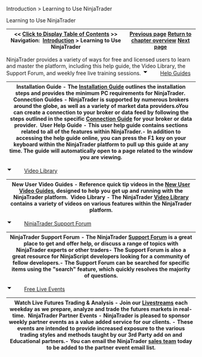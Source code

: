 ﻿
Introduction \> Learning to Use NinjaTrader

Learning to Use NinjaTrader

| \<\< [Click to Display Table of Contents](learning_to_use_ninjatrader.md) \>\> **Navigation:**     [Introduction](introduction-1.md) \> Learning to Use NinjaTrader | [Previous page](getting_help__support-1.md) [Return to chapter overview](introduction-1.md) [Next page](using_3rd_party_add-ons-1.md) |
| --- | --- |
NinjaTrader provides a variety of ways for free and licensed users to learn and master the platform, including this help guide, the Video Library, the Support Forum, and weekly free live training sessions.
![tog_minus](tog_minus-1.gif)        [Help Guides](javascript:HMToggle('toggle','HelpGuides','HelpGuides_ICON'))

| Installation Guide - The [Installation Guide](https://support.ninjatrader.com/s/article/NinjaTrader-Desktop-Installation-Guide) outlines the installation steps and provides the minimum PC requirements for NinjaTrader.  Connection Guides - NinjaTrader is supported by numerous brokers around the globe, as well as a variety of market data providers.oYou can create a connection to your broker or data feed by following the steps outlined in the specific [Connection Guide](https://support.ninjatrader.com/s/article/Connecting-to-Your-Account-NinjaTrader-Desktop) for your broker or data provider.  User Help Guide - This user help guide contains sections related to all of the features within NinjaTrader.- In addition to accessing the help guide online, you can press the F1 key on your keyboard within the NinjaTrader platform to pull up this guide at any time. The guide will automatically open to a page related to the window you are viewing. |
| --- |
![tog_minus](tog_minus-1.gif)        [Video Library](javascript:HMToggle('toggle','VideoLibrary','VideoLibrary_ICON'))

| New User Video Guides - Reference quick tip videos in the [New User Video Guides](https://support.ninjatrader.com/s/video-guides), designed to help you get up and running with the NinjaTrader platform.  Video Library - The NinjaTrader [Video Library](https://www.youtube.com/user/NinjaTraderLLC) contains a variety of videos on various features within the NinjaTrader platform. |
| --- |
![tog_minus](tog_minus-1.gif)        [NinjaTrader Support Forum](javascript:HMToggle('toggle','productnameSupportForum','productnameSupportForum_ICON'))

| NinjaTrader Support Forum - The NinjaTrader [Support Forum](https://forum.ninjatrader.com/) is a great place to get and offer help, or discuss a range of topics with NinjaTrader experts or other traders- The Support Forum is also a great resource for NinjaScript developers looking for a community of fellow developers.- The Support Forum can be searched for specific items using the "search" feature, which quickly resolves the majority of questions. |
| --- |
![tog_minus](tog_minus-1.gif)        [Free Live Events](javascript:HMToggle('toggle','FreeLiveEvents','FreeLiveEvents_ICON'))

| Watch Live Futures Trading \& Analysis - Join our [Livestreams](https://ninjatrader.com/futures/livestreams) each weekday as we prepare, analyze and trade the futures markets in real\-time.  NinjaTrader Partner Events - NinjaTrader is pleased to sponsor weekly partner events as a value added service for our clients. - These events are intended to provide increased exposure to the various trading styles and methods taught by our 3rd Party add on and Educational partners.- You can email the NinjaTrader [sales team](/cdn-cgi/l/email-protection#94e7f5f8f1e7d4fafdfafef5e0e6f5f0f1e6baf7fbf9) today to be added to the partner event email list. |
| --- |

